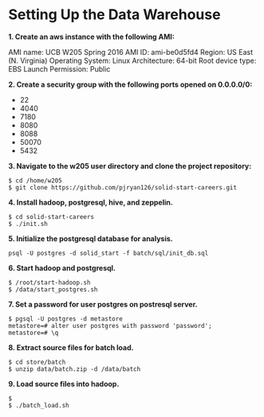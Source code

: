 # Setting Up the Data Warehouse

**1. Create an aws instance with the following AMI:**

AMI name:           UCB W205 Spring 2016
AMI ID:             ami-be0d5fd4
Region:             US East (N. Virginia)
Operating System:   Linux
Architecture:       64-bit
Root device type:   EBS
Launch Permission:  Public

**2. Create a security group with the following ports opened on 0.0.0.0/0:**
+ 22
+ 4040
+ 7180
+ 8080
+ 8088
+ 50070
+ 5432

**3. Navigate to the w205 user directory and clone the project repository:**

```
$ cd /home/w205
$ git clone https://github.com/pjryan126/solid-start-careers.git
```

**4. Install hadoop, postgresql, hive, and zeppelin.**

```
$ cd solid-start-careers
$ ./init.sh
```

**5. Initialize the postgresql database for analysis.**

```
psql -U postgres -d solid_start -f batch/sql/init_db.sql
```

**6. Start hadoop and postgresql.**

```
$ /root/start-hadoop.sh
$ /data/start_postgres.sh
```

**7. Set a password for user postgres on postresql server.**

```
$ pgsql -U postgres -d metastore
metastore=# alter user postgres with password 'password';
metastore=# \q
```

**8. Extract source files for batch load.**

```
$ cd store/batch
$ unzip data/batch.zip -d /data/batch
```

**9. Load source files into hadoop.**

```
$ 
$ ./batch_load.sh
```
